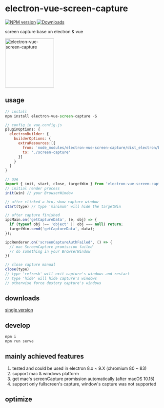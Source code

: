 # electron-vue-screen-capture
[![NPM version](https://img.shields.io/npm/v/electron-vue-screen-capture.svg?sanitize=true)](https://www.npmjs.com/package/electron-vue-screen-capture)
[![Downloads](https://img.shields.io/npm/dm/electron-vue-screen-capture.svg)](http://badge.fury.io/js/electron-vue-screen-capture)
<p>screen capture base on electron & vue</p>
<div>
<img src="https://raw.githubusercontent.com/youngerheart/electron-vue-screen-capture/master/static/screenCapture.png" title="electron-vue-screen-capture" width="160px">
</div>

## usage
```js
// install
npm install electron-vue-screen-capture -S

// config in vue.config.js
pluginOptions: {
  electronBuilder: {
    builderOptions: {
      extraResources:[{
        from: 'node_modules/electron-vue-screen-capture/dist_electron/bundled/',
        to: './screen-capture'
      }]
    }
  }
}

// use
import { init, start, close, targetWin } from 'electron-vue-screen-capture/src/main/modules/screenCapture.js'
// initial render process
init(win) // your BrowserWindow

// after clicked a btn，show capture window
start(type) // type 'minimum' will hide the targetWin

// after capture finished
ipcMain.on('getCaptureData', (e, obj) => {
  if (typeof obj !== 'object' || obj === null) return;
  targetWin.send('getCaptureData', data);
});

ipcRenderer.on('screenCaptureAuthFailed', () => {
  // mac ScreenCapture promission failed
  // do something in your BrowserWindow
})

// close capture manual
close(type)
// type 'refresh' will exit capture's windows and restart
// type 'hide' will hide capture's windows
// otherwise force destory capture's windows
```

## downloads
[single version](https://github.com/youngerheart/electron-vue-screen-capture/releases)

## develop
```js
npm i
npm run serve
```

## mainly achieved features

1. tested and could be used in electron 8.x ~ 9.X (chromium 80 ~ 83)
2. support mac & windows platform
3. get mac's screenCapture promission automatically (after macOS 10.15)
4. support only fullscreen's capture, window's capture was not supported

## optimize
